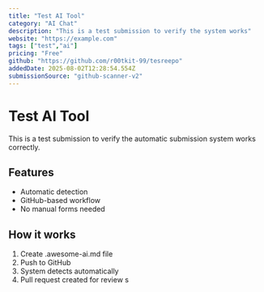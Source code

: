 ```yaml
---
title: "Test AI Tool"
category: "AI Chat"
description: "This is a test submission to verify the system works"
website: "https://example.com"
tags: ["test","ai"]
pricing: "Free"
github: "https://github.com/r00tkit-99/tesreepo"
addedDate: 2025-08-02T12:28:54.554Z
submissionSource: "github-scanner-v2"
---
```

# Test AI Tool

This is a test submission to verify the automatic submission system works correctly.

## Features

- Automatic detection
- GitHub-based workflow
- No manual forms needed

## How it works

1. Create .awesome-ai.md file
2. Push to GitHub
3. System detects automatically
4. Pull request created for review
s
